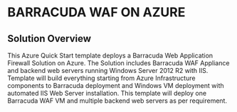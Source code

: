 # BARRACUDA WAF ON AZURE 
## Solution Overview 
This Azure Quick Start template deploys a Barracuda Web Application Firewall Solution on Azure.  The Solution includes Barracuda WAF Appliance and backend web servers running Windows Server 2012 R2 with IIS. Template will build everything starting from Azure Infrastructure components to Barracuda deployment and Windows VM deployment with automated IIS Web Server installation. This template will deploy one Barracuda WAF VM and multiple backend web servers as per requirement.
